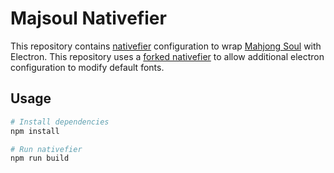 # Majsoul Nativefier
This repository contains [nativefier][1] configuration to wrap [Mahjong Soul][2] with Electron.
This repository uses a [forked nativefier][3] to allow additional electron configuration to modify default fonts.

## Usage
```bash
# Install dependencies
npm install

# Run nativefier
npm run build
```

[1]: https://github.com/jiahaog/nativefier
[2]: https://mahjongsoul.game.yo-star.com/
[3]: https://github.com/FabulousCupcake/nativefier
